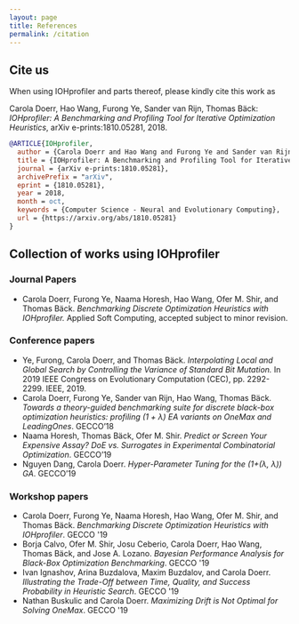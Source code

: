 ```yaml
---
layout: page
title: References
permalink: /citation
--- 
```



## Cite us

When using IOHprofiler and parts thereof, please kindly cite this work as

Carola Doerr, Hao Wang, Furong Ye, Sander van Rijn, Thomas Bäck: _IOHprofiler: A Benchmarking and Profiling Tool for Iterative Optimization Heuristics_, arXiv e-prints:1810.05281, 2018.

```bibtex
@ARTICLE{IOHprofiler,
  author = {Carola Doerr and Hao Wang and Furong Ye and Sander van Rijn and Thomas B{\"a}ck},
  title = {IOHprofiler: A Benchmarking and Profiling Tool for Iterative Optimization Heuristics},
  journal = {arXiv e-prints:1810.05281},
  archivePrefix = "arXiv",
  eprint = {1810.05281},
  year = 2018,
  month = oct,
  keywords = {Computer Science - Neural and Evolutionary Computing},
  url = {https://arxiv.org/abs/1810.05281}
}
```

## <a name="work-using-IOHprofiler"></a>Collection of works using __IOHprofiler__

### Journal Papers

* Carola Doerr, Furong Ye, Naama Horesh, Hao Wang, Ofer M. Shir, and Thomas Bäck. <i>Benchmarking Discrete Optimization Heuristics with IOHprofiler.</i> Applied Soft Computing, accepted subject to minor revision.

### Conference papers

* Ye, Furong, Carola Doerr, and Thomas Bäck. <i>Interpolating Local and Global Search by Controlling the Variance of Standard Bit Mutation.</i> In 2019 IEEE Congress on Evolutionary Computation (CEC), pp. 2292-2299. IEEE, 2019.
* Carola Doerr, Furong Ye, Sander van Rijn, Hao Wang, Thomas Bäck. <i>Towards a theory-guided benchmarking suite for discrete black-box optimization heuristics: profiling (1 + λ) EA variants on OneMax and LeadingOnes</i>. GECCO’18
* Naama Horesh, Thomas Bäck, Ofer M. Shir. <i>Predict or Screen Your Expensive Assay? DoE vs. Surrogates in Experimental Combinatorial Optimization</i>. GECCO’19
* Nguyen Dang, Carola Doerr. <i>Hyper-Parameter Tuning for the (1+(λ, λ)) GA</i>. GECCO’19

### Workshop papers

* Carola Doerr, Furong Ye, Naama Horesh, Hao Wang, Ofer M. Shir, and Thomas Bäck. <i>Benchmarking Discrete Optimization Heuristics with IOHprofiler</i>. GECCO '19
* Borja Calvo, Ofer M. Shir, Josu Ceberio, Carola Doerr, Hao Wang, Thomas Bäck, and Jose A. Lozano. <i>Bayesian Performance Analysis for Black-Box Optimization Benchmarking</i>. GECCO '19
* Ivan Ignashov, Arina Buzdalova, Maxim Buzdalov, and Carola Doerr. <i>Illustrating the Trade-Off between Time, Quality, and Success Probability in Heuristic Search</i>. GECCO '19
* Nathan Buskulic and Carola Doerr. <i>Maximizing Drift is Not Optimal for Solving OneMax</i>. GECCO '19